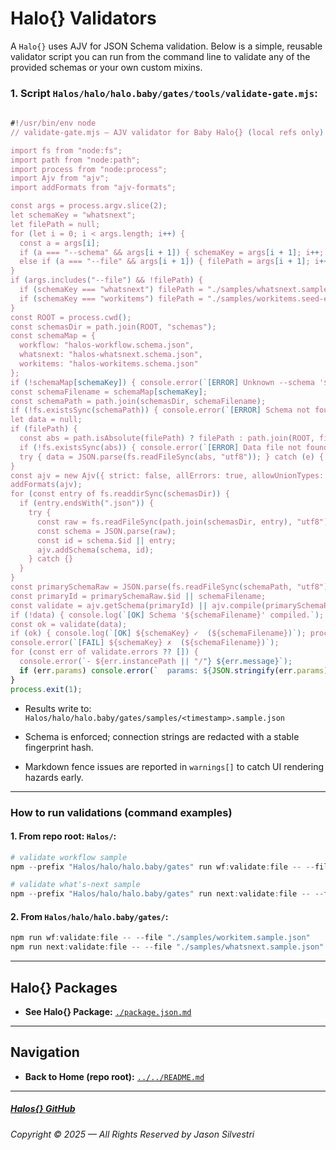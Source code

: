 ﻿# Halo\{\} Validators

A `Halo{}` uses AJV for JSON Schema validation. Below is a simple, reusable validator script you can run from the command line to validate any of the provided schemas or your own custom mixins.

### 1. Script `Halos/halo/halo.baby/gates/tools/validate-gate.mjs`:

```js
 
#!/usr/bin/env node
// validate-gate.mjs — AJV validator for Baby Halo{} (local refs only)

import fs from "node:fs";
import path from "node:path";
import process from "node:process";
import Ajv from "ajv";
import addFormats from "ajv-formats";

const args = process.argv.slice(2);
let schemaKey = "whatsnext";
let filePath = null;
for (let i = 0; i < args.length; i++) {
  const a = args[i];
  if (a === "--schema" && args[i + 1]) { schemaKey = args[i + 1]; i++; }
  else if (a === "--file" && args[i + 1]) { filePath = args[i + 1]; i++; }
}
if (args.includes("--file") && !filePath) {
  if (schemaKey === "whatsnext") filePath = "./samples/whatsnext.sample.json";
  if (schemaKey === "workitems") filePath = "./samples/workitems.seed-echo.sample.json";
}
const ROOT = process.cwd();
const schemasDir = path.join(ROOT, "schemas");
const schemaMap = {
  workflow: "halos-workflow.schema.json",
  whatsnext: "halos-whatsnext.schema.json",
  workitems: "halos-workitems.schema.json"
};
if (!schemaMap[schemaKey]) { console.error(`[ERROR] Unknown --schema '${schemaKey}'. Known: ${Object.keys(schemaMap).join(", ")}`); process.exit(2); }
const schemaFilename = schemaMap[schemaKey];
const schemaPath = path.join(schemasDir, schemaFilename);
if (!fs.existsSync(schemaPath)) { console.error(`[ERROR] Schema not found: ${schemaPath}`); process.exit(2); }
let data = null;
if (filePath) {
  const abs = path.isAbsolute(filePath) ? filePath : path.join(ROOT, filePath);
  if (!fs.existsSync(abs)) { console.error(`[ERROR] Data file not found: ${abs}`); process.exit(2); }
  try { data = JSON.parse(fs.readFileSync(abs, "utf8")); } catch (e) { console.error(`[ERROR] Failed to parse JSON: ${abs}\n${e.message}`); process.exit(2); }
}
const ajv = new Ajv({ strict: false, allErrors: true, allowUnionTypes: true });
addFormats(ajv);
for (const entry of fs.readdirSync(schemasDir)) {
  if (entry.endsWith(".json")) {
    try {
      const raw = fs.readFileSync(path.join(schemasDir, entry), "utf8");
      const schema = JSON.parse(raw);
      const id = schema.$id || entry;
      ajv.addSchema(schema, id);
    } catch {}
  }
}
const primarySchemaRaw = JSON.parse(fs.readFileSync(schemaPath, "utf8"));
const primaryId = primarySchemaRaw.$id || schemaFilename;
const validate = ajv.getSchema(primaryId) || ajv.compile(primarySchemaRaw);
if (!data) { console.log(`[OK] Schema '${schemaFilename}' compiled.`); process.exit(0); }
const ok = validate(data);
if (ok) { console.log(`[OK] ${schemaKey} ✓  (${schemaFilename})`); process.exit(0); }
console.error(`[FAIL] ${schemaKey} ✗  (${schemaFilename})`);
for (const err of validate.errors ?? []) {
  console.error(`- ${err.instancePath || "/"} ${err.message}`);
  if (err.params) console.error(`  params: ${JSON.stringify(err.params)}`);
}
process.exit(1);


 ```
 
- Results write to:
  `Halos/halo/halo.baby/gates/samples/<timestamp>.sample.json`

- Schema is enforced; connection strings are redacted with a stable fingerprint hash.
- Markdown fence issues are reported in `warnings[]` to catch UI rendering hazards early.

---


### How to run validations (command examples)

#### 1. From repo root: `Halos/`:

```powershell
# validate workflow sample
npm --prefix "Halos/halo/halo.baby/gates" run wf:validate:file -- --file "Halos/halo/halo.baby/gates/samples/workitem.sample.json"

# validate what's-next sample
npm --prefix "Halos/halo/halo.baby/gates" run next:validate:file -- --file "Halos/halo/halo.baby/gates/samples/whatsnext.sample.json"
```

#### 2. From `Halos/halo/halo.baby/gates/`:

```powershell
npm run wf:validate:file -- --file "./samples/workitem.sample.json"
npm run next:validate:file -- --file "./samples/whatsnext.sample.json"
```

---

## Halo\{\} Packages

- **See Halo\{\} Package:** [`./package.json.md`](./package.json.md)

---

## Navigation

- **Back to Home (repo root):** [`../../README.md`](../../README.md)

---


##### [Halos\{\} GitHub](https://github.com/JasonSilvestri/Halos)

###### Copyright © 2025 — All Rights Reserved by Jason Silvestri